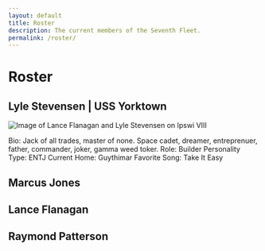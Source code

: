 ```yaml
---
layout: default
title: Roster
description: The current members of the Seventh Fleet.
permalink: /roster/
---
```


# Roster

## Lyle Stevensen  |  USS Yorktown

![Image of Lance Flanagan and Lyle Stevensen on Ipswi VIII](https://nms-seventh-fleet.github.io/images/stevensen_3419-08-07_003.jpg)

Bio: Jack of all trades, master of none. Space cadet, dreamer, entreprenuer, father, commander, joker, gamma weed toker.
Role: Builder
Personality Type: ENTJ
Current Home: Guythimar
Favorite Song: Take It Easy

## Marcus Jones


## Lance Flanagan


## Raymond Patterson
